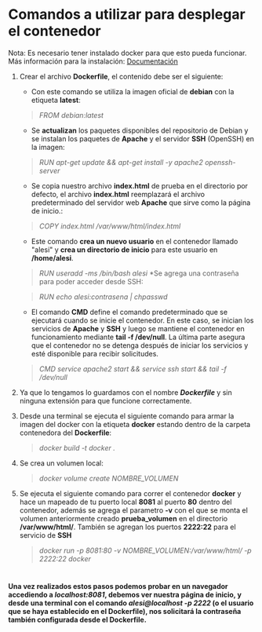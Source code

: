 # Comandos a utilizar para desplegar el contenedor
Nota: Es necesario tener instalado docker para que esto pueda funcionar. 
Más información para la instalación: [Documentación](https://docs.docker.com/get-docker/ )

1. Crear el archivo **Dockerfile**, el contenido debe ser el siguiente:
    
    * Con este comando se utiliza la imagen oficial de **debian** con la etiqueta **latest**:
    > *FROM debian:latest*
    * Se **actualizan** los paquetes disponibles del repositorio de Debian y se instalan los paquetes de **Apache** y el servidor **SSH** (OpenSSH) en la imagen:
    > *RUN apt-get update && apt-get install -y apache2 openssh-server*
    * Se copia nuestro archivo **index.html** de prueba en el directorio por defecto, el archivo **index.html** reemplazará el archivo predeterminado del servidor web **Apache** que sirve como la página de inicio.:
    > *COPY index.html /var/www/html/index.html*
    * Este comando **crea un nuevo usuario** en el contenedor llamado "alesi" y **crea un directorio de inicio** para este usuario en **/home/alesi**.
    > *RUN useradd -ms /bin/bash alesi*
    *Se agrega una contraseña para poder acceder desde SSH:

    > *RUN echo alesi:contrasena | chpasswd*
    * El comando **CMD** define el comando predeterminado que se ejecutará cuando se inicie el contenedor. En este caso, se inician los servicios de **Apache** y **SSH** y luego se mantiene el contenedor en funcionamiento mediante **tail -f /dev/null**. La última parte asegura que el contenedor no se detenga después de iniciar los servicios y esté disponible para recibir solicitudes.
    > *CMD service apache2 start && service ssh start && tail -f /dev/null*

2. Ya que lo tengamos lo guardamos con el nombre ***Dockerfile*** y sin ninguna extensión para que funcione correctamente.

2. Desde una terminal se ejecuta el siguiente comando para armar la imagen del docker con la etiqueta **docker** estando dentro de la carpeta contenedora del **Dockerfile**:

    > *docker build -t docker .*

3. Se crea un volumen local:

    > *docker volume create NOMBRE_VOLUMEN*

4. Se ejecuta el siguiente comando para correr el contenedor **docker** y hace un mapeado de tu puerto local **8081** al puerto **80** dentro del contenedor, además se agrega el parametro **-v** con el que se monta el volumen anteriormente creado  **prueba_volumen** en el directorio **/var/www/html/**. También se agregan los puertos **2222:22** para el servicio de **SSH**

    > *docker run -p 8081:80 -v NOMBRE_VOLUMEN:/var/www/html/ -p 2222:22 docker*

#
#### Una vez realizados estos pasos podemos probar en un navegador accediendo a *localhost:8081*, debemos ver nuestra página de inicio, y desde una terminal con el comando *alesi@localhost -p 2222* (o el usuario que se haya establecido en el Dockerfile), nos solicitará la contraseña también configurada desde el Dockerfile.

